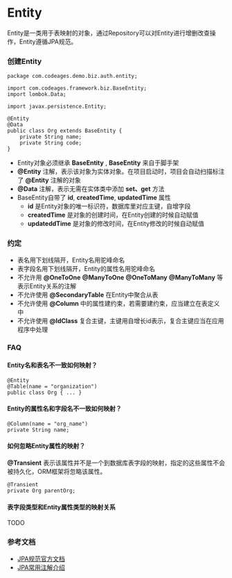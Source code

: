 # Entity


Entity是一类用于表映射的对象，通过Repository可以对Entity进行增删改查操作，Entity遵循JPA规范。

### 创建Entity

```
package com.codeages.demo.biz.auth.entity;

import com.codeages.framework.biz.BaseEntity;
import lombok.Data;

import javax.persistence.Entity;

@Entity
@Data
public class Org extends BaseEntity {
    private String name;
    private String code;
}
```

* Entity对象必须继承 **BaseEntity** , **BaseEntity** 来自于脚手架
* **@Entity** 注解，表示该对象为实体对象。在项目启动时，项目会自动扫描标注了 **@Entity** 注解的对象
* **@Data** 注解，表示无需在实体类中添加 **set、get** 方法
* BaseEntity自带了 **id**, **createdTime**, **updatedTime** 属性
    + **id** 是Entity对象的唯一标识符，数据库里对应主键，自增字段
    + **createdTime** 是对象的创建时间，在Entity创建的时候自动赋值
    + **updateddTime** 是对象的修改时间，在Entity修改的时候自动赋值

### 约定

* 表名用下划线隔开，Entity名用驼峰命名
* 表字段名用下划线隔开，Entity的属性名用驼峰命名
* 不允许用 **@OneToOne** **@ManyToOne** **@OneToMany** **@ManyToMany** 等表示Entity关系的注解
* 不允许使用 **@SecondaryTable** 在Entity中聚合从表 
* 不允许使用 **@Column** 中的属性建约束，若需要建约束，应当建立在表定义中
* 不允许使用 **@IdClass** 复合主键，主键用自增长id表示，复合主键应当在应用程序中处理

### FAQ

#### Entity名和表名不一致如何映射？

```
@Entity
@Table(name = "organization")
public class Org { ... }
```

#### Entity的属性名和字段名不一致如何映射？

```
@Column(name = "org_name")
private String name;
```

#### 如何忽略Entity属性的映射？

**@Transient** 表示该属性并不是一个到数据库表字段的映射，指定的这些属性不会被持久化，ORM框架将忽略该属性。

```
@Transient
private Org parentOrg;
```

#### 表字段类型和Entity属性类型的映射关系

TODO

### 参考文档

* [JPA规范官方文档](https://docs.oracle.com/javaee/5/tutorial/doc/bnbpy.html)
* [JPA常用注解介绍](https://blog.csdn.net/yswKnight/article/details/79257372?utm_source=blogxgwz3)